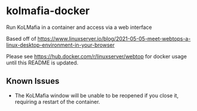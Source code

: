 # kolmafia-docker
Run KoLMafia in a container and access via a web interface

Based off of https://www.linuxserver.io/blog/2021-05-05-meet-webtops-a-linux-desktop-environment-in-your-browser

Please see https://hub.docker.com/r/linuxserver/webtop for docker usage until this README is updated.

## Known Issues
* The KoLMafia window will be unable to be reopened if you close it, requiring a restart of the container.
